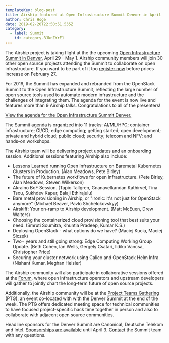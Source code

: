 ```yaml
---
templateKey: blog-post
title: Airship featured at Open Infrastructure Summit Denver in April
author: Chris Hoge
date: 2019-02-20T22:50:51.535Z
category: 
  - label: Summit
    id: category-BJknZYrE1
---
```


The Airship project is taking flight at the the upcoming [Open Infrastructure Summit in Denver](https://www.openstack.org/summit/denver-2019/), April 29 - May 1. Airship community members will join 30 other open source projects attending the Summit to collaborate on open infrastructure. If you want to be part of it too [register now](https://www.openstack.org/summit/denver-2019/) before prices increase on February 27. <!-- more -->

For 2019, the Summit has expanded and rebranded from the OpenStack Summit to the Open Infrastructure Summit, reflecting the large number of open source tools used to automate modern infrastructure and the challenges of integrating them. The agenda for the event is now live and features more than 9 Airship talks. Congratulations to all of the presenters!

[View the agenda for the Open Infrastructure Summit Denver.](https://www.openstack.org/summit/denver-2019/summit-schedule#day=2019-04-29)

The Summit agenda is organized into 11 tracks: AI/ML/HPC; container infrastructure; CI/CD; edge computing; getting started; open development; private and hybrid cloud; public cloud; security; telecom and NFV; and hands-on workshops.

The Airship team will be delivering project updates and an onboarding session. Additional sessions featuring Airship also include:

- Lessons Learned running Open Infrastructure on Baremetal Kubernetes Clusters in Production. (Alan Meadows, Pete Birley)
- The future of Kubernetes workflows for open infrastructure. (Pete Birley, Alan Meadows, Steven Wilkerson)
- Akraino BoF Session. (Tapio Tallgren, Gnanavelkandan Kathirvel, Tina Tsou, Sukhdev Kapur, Balaji Ethirajulu)
- Bare metal provisioning in Airship, or "Ironic: it's not just for OpenStack anymore" (Michael Beaver, Pavlo Shchelokovskyy)
- Airskiff: Your on-ramp to Airship development. (Matt McEuen, Drew Walters)
- Choosing the containerized cloud provisioning tool that best suits your need. (Smruti Soumitra, Khuntia Pradeep, Kumar K.S.)
- Deploying OpenStack - what options do we have? (Maciej Kucia, Maciej Siczek)
- Two+ years and still going strong: Edge Computing Working Group Update. (Beth Cohen, Ian Wells, Gergely Csatari, Ildiko Vancsa, Christopher Price)
- Securing your cluster network using Calico and OpenStack Helm Infra. (Nishant Kumar, Meghan Heisler)

The Airship community will also participate in collaborative sessions offered at the [Forum](https://www.openstack.org/summit/denver-2019/), where open infrastructure operators and upstream developers will gather to jointly chart the long-term future of open source projects.

Additionally, the Airship community will be at the [Project Teams Gathering](https://www.openstack.org/ptg) (PTG), an event co-located with with the Denver Summit at the end of the week. The PTG offers dedicated meeting space for technical communities to have focused project-specific hack time together in person and also to collaborate with adjacent open source communities.

Headline sponsors for the Denver Summit are Canonical, Deutsche Telekom and Intel. [Sponsorships are available](https://www.openstack.org/summit/denver-2019/sponsors/) until April 3. [Contact](mailto:summit@openstack.org) the Summit team with any questions.
